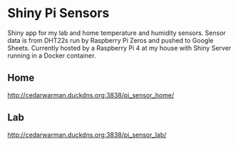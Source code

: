 # Shiny Pi Sensors
Shiny app for my lab and home temperature and humidity sensors. Sensor data is from DHT22s run by Raspberry Pi Zeros and pushed to Google Sheets. Currently hosted by a Raspberry Pi 4 at my house with Shiny Server running in a Docker container.

## Home
http://cedarwarman.duckdns.org:3838/pi_sensor_home/

## Lab
http://cedarwarman.duckdns.org:3838/pi_sensor_lab/
